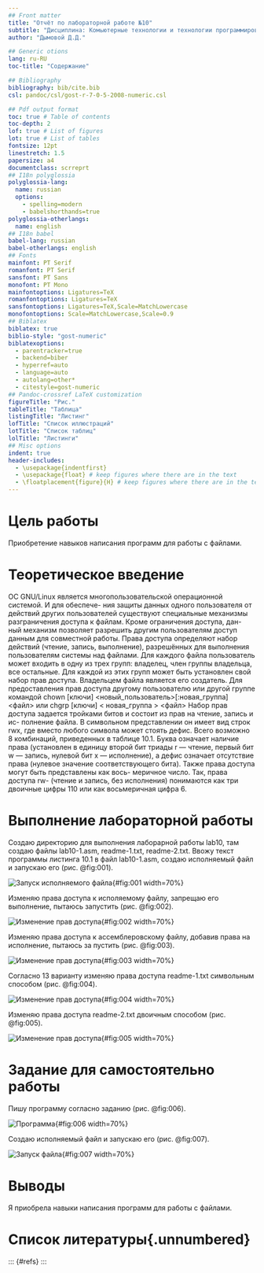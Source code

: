 ```yaml
---
## Front matter
title: "Отчёт по лабораторной работе №10"
subtitle: "Дисциплина: Комьютерные технологии и технологии программирования"
author: "Дымовой Д.Д."

## Generic otions
lang: ru-RU
toc-title: "Содержание"

## Bibliography
bibliography: bib/cite.bib
csl: pandoc/csl/gost-r-7-0-5-2008-numeric.csl

## Pdf output format
toc: true # Table of contents
toc-depth: 2
lof: true # List of figures
lot: true # List of tables
fontsize: 12pt
linestretch: 1.5
papersize: a4
documentclass: scrreprt
## I18n polyglossia
polyglossia-lang:
  name: russian
  options:
	- spelling=modern
	- babelshorthands=true
polyglossia-otherlangs:
  name: english
## I18n babel
babel-lang: russian
babel-otherlangs: english
## Fonts
mainfont: PT Serif
romanfont: PT Serif
sansfont: PT Sans
monofont: PT Mono
mainfontoptions: Ligatures=TeX
romanfontoptions: Ligatures=TeX
sansfontoptions: Ligatures=TeX,Scale=MatchLowercase
monofontoptions: Scale=MatchLowercase,Scale=0.9
## Biblatex
biblatex: true
biblio-style: "gost-numeric"
biblatexoptions:
  - parentracker=true
  - backend=biber
  - hyperref=auto
  - language=auto
  - autolang=other*
  - citestyle=gost-numeric
## Pandoc-crossref LaTeX customization
figureTitle: "Рис."
tableTitle: "Таблица"
listingTitle: "Листинг"
lofTitle: "Список иллюстраций"
lotTitle: "Список таблиц"
lolTitle: "Листинги"
## Misc options
indent: true
header-includes:
  - \usepackage{indentfirst}
  - \usepackage{float} # keep figures where there are in the text
  - \floatplacement{figure}{H} # keep figures where there are in the text
---
```


# Цель работы

Приобретение навыков написания программ для работы с файлами.

# Теоретическое введение

ОС GNU/Linux является многопользовательской операционной системой. И для обеспече-
ния защиты данных одного пользователя от действий других пользователей существуют
специальные механизмы разграничения доступа к файлам. Кроме ограничения доступа, дан-
ный механизм позволяет разрешить другим пользователям доступ данным для совместной
работы.
Права доступа определяют набор действий (чтение, запись, выполнение), разрешённых
для выполнения пользователям системы над файлами. Для каждого файла пользователь
может входить в одну из трех групп: владелец, член группы владельца, все остальные. Для
каждой из этих групп может быть установлен свой набор прав доступа. Владельцем файла
является его создатель. Для предоставления прав доступа другому пользователю или другой
группе командой
chown [ключи] <новый_пользователь>[:новая_группа] <файл>
или
chgrp [ключи] < новая_группа > <файл>
Набор прав доступа задается тройками битов и состоит из прав на чтение, запись и ис-
полнение файла. В символьном представлении он имеет вид строк rwx, где вместо любого
символа может стоять дефис. Всего возможно 8 комбинаций, приведенных в таблице 10.1.
Буква означает наличие права (установлен в единицу второй бит триады r — чтение, первый
бит w — запись, нулевой бит х — исполнение), а дефис означает отсутствие права (нулевое
значение соответствующего бита). Также права доступа могут быть представлены как вось-
меричное число. Так, права доступа rw- (чтение и запись, без исполнения) понимаются как
три двоичные цифры 110 или как восьмеричная цифра 6.

# Выполнение лабораторной работы

Создаю директорию для выполнения лаборарной работы lab10, там создаю файлы lab10-1.asm, readme-1.txt, readme-2.txt. Ввожу текст программы листинга 10.1 в файл lab10-1.asm, создаю исполняемый файл и запускаю его (рис. @fig:001).

![Запуск исполняемого файла](image/1.png){#fig:001 width=70%}

Изменяю права доступа к исполяемому файлу, запрещаю его выполнение, пытаюсь запустить (рис. @fig:002).

![Изменение прав доступа](image/2.png){#fig:002 width=70%}

Изменяю права доступа к ассемблеровскому файлу, добавив права на исполнение, пытаюсь за пустить (рис. @fig:003).

![Изменение прав доступа](image/3.png){#fig:003 width=70%}

Согласно 13 варианту изменяю права доступа readme-1.txt символьным способом (рис. @fig:004).

![Изменение прав доступа](image/4.png){#fig:004 width=70%}

Изменяю права доступа readme-2.txt двоичным способом (рис. @fig:005).

![Изменение прав доступа](image/5.png){#fig:005 width=70%}

# Задание для самостоятельно работы 

Пишу программу согласно заданию (рис. @fig:006).

![Программа](image/6.png){#fig:006 width=70%}

Создаю исполняемый файл и запускаю его (рис. @fig:007).

![Запуск файла](image/7.png){#fig:007 width=70%}

# Выводы

Я приобрела навыки написания программ для работы с файлами.

# Список литературы{.unnumbered}

::: {#refs}
:::
